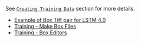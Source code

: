 See [`Creating Training Data`](TrainingTesseract-4.00.md#creating-training-data) section for more details.

* [Example of Box Tiff pair for LSTM 4.0](Making-Box-Files---4.0.md)
* [Training - Make Box Files](Training-Tesseract-%E2%80%93-Make-Box-Files.md)
* [Training - Box Editors](AddOns)
